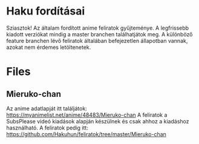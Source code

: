 # Haku fordításai

Sziasztok! Az általam fordított anime feliratok gyűjteménye. A legfrissebb kiadott verziókat mindig a master branchen találhatjátok meg. A különböző feature branchen lévő feliratok általában befejezetlen állapotban vannak, azokat nem érdemes letöltenetek. 

# Files

## Mieruko-chan
Az anime adatlapját itt találjátok: https://myanimelist.net/anime/48483/Mieruko-chan
A feliratok a SubsPlease videó kiadások alapján készülnek és csak ahhoz a kiadáshoz használható. 
A feliratok pedig itt: https://github.com/Hakuhun/feliratok/tree/master/Mieruko-chan
